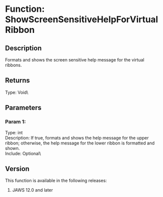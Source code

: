 # Function: ShowScreenSensitiveHelpForVirtualRibbon

## Description

Formats and shows the screen sensitive help message for the virtual
ribbons.

## Returns

Type: Void\

## Parameters

### Param 1:

Type: int\
Description: If true, formats and shows the help message for the upper
ribbon; otherwise, the help message for the lower ribbon is formatted
and shown.\
Include: Optional\

## Version

This function is available in the following releases:

1.  JAWS 12.0 and later

